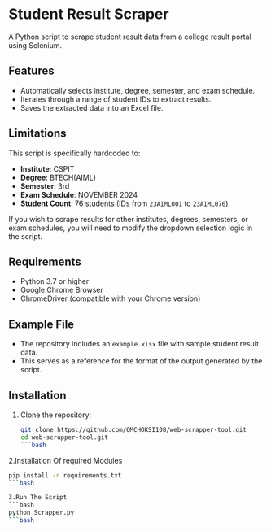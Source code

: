 # Student Result Scraper

A Python script to scrape student result data from a college result portal using Selenium.

## Features
- Automatically selects institute, degree, semester, and exam schedule.
- Iterates through a range of student IDs to extract results.
- Saves the extracted data into an Excel file.

## Limitations
This script is specifically hardcoded to:
- **Institute**: CSPIT
- **Degree**: BTECH(AIML)
- **Semester**: 3rd
- **Exam Schedule**: NOVEMBER 2024
- **Student Count**: 76 students (IDs from `23AIML001` to `23AIML076`).

If you wish to scrape results for other institutes, degrees, semesters, or exam schedules, you will need to modify the dropdown selection logic in the script.

## Requirements
- Python 3.7 or higher
- Google Chrome Browser
- ChromeDriver (compatible with your Chrome version)

## Example File
- The repository includes an `example.xlsx` file with sample student result data.
- This serves as a reference for the format of the output generated by the script.
  
## Installation
1. Clone the repository:
   ```bash
   git clone https://github.com/OMCHOKSI108/web-scrapper-tool.git
   cd web-scrapper-tool.git
   ```bash
   
2.Installation Of required Modules 
   ```bash
   pip install -r requirements.txt
   ```bash

3.Run The Script  
   ```bash
   python Scrapper.py
   ```bash
   
